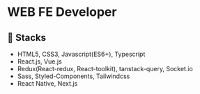 # WEB FE Developer

## 🔬 Stacks
    
- HTML5, CSS3, Javascript(ES6+), Typescript
- React.js, Vue.js
- Redux(React-redux, React-toolkit), tanstack-query, Socket.io
- Sass, Styled-Components, Tailwindcss 
- React Native, Next.js
